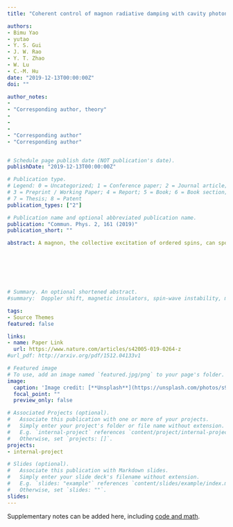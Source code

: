```yaml
---
title: "Coherent control of magnon radiative damping with cavity photon states"

authors:
- Bimu Yao
- yutao
- Y. S. Gui
- J. W. Rao
- Y. T. Zhao
- W. Lu 
- C.-M. Hu
date: "2019-12-13T00:00:00Z"
doi: ""

author_notes:
-
- "Corresponding author, theory"
- 
-
-
- "Corresponding author"
- "Corresponding author"


# Schedule page publish date (NOT publication's date).
publishDate: "2019-12-13T00:00:00Z"

# Publication type.
# Legend: 0 = Uncategorized; 1 = Conference paper; 2 = Journal article;
# 3 = Preprint / Working Paper; 4 = Report; 5 = Book; 6 = Book section;
# 7 = Thesis; 8 = Patent
publication_types: ["2"]

# Publication name and optional abbreviated publication name.
publication: "Commun. Phys. 2, 161 (2019)"
publication_short: ""

abstract: A magnon, the collective excitation of ordered spins, can spontaneously radiate a travelling photon to an open system when decaying to the ground state. However, in contrast to electric dipoles, magnetic dipoles by magnons are more isolated from the environment, limiting their radiation and coherent communication with photons. The recent progresses in strongly coupled magnon-photon system have stimulated the manipulation of magnon radiation via tailoring the photon states. Here, by loading an yttrium iron garnet sphere in a one-dimensional waveguide cavity supporting both the travelling and standing photon modes, we demonstrate a significant magnon radiative damping that is proportional to the local density of photon states (LDOS). By modulating the magnitude and/or polarization of LDOS, we can flexibly tune the photon emission and magnon radiative damping. Our findings provide a way to manipulate photon emission from magnon radiation, which could help harness angular momentum generation, transfer, and storage in magnonics.







# Summary. An optional shortened abstract.
#summary:  Doppler shift, magnetic insulators, spin-wave instability, magnon-magnon interactions.

tags:
- Source Themes
featured: false

links:
- name: Paper Link
  url: https://www.nature.com/articles/s42005-019-0264-z
#url_pdf: http://arxiv.org/pdf/1512.04133v1

# Featured image
# To use, add an image named `featured.jpg/png` to your page's folder. 
image:
  caption: 'Image credit: [**Unsplash**](https://unsplash.com/photos/s9CC2SKySJM)'
  focal_point: ""
  preview_only: false

# Associated Projects (optional).
#   Associate this publication with one or more of your projects.
#   Simply enter your project's folder or file name without extension.
#   E.g. `internal-project` references `content/project/internal-project/index.md`.
#   Otherwise, set `projects: []`.
projects:
- internal-project

# Slides (optional).
#   Associate this publication with Markdown slides.
#   Simply enter your slide deck's filename without extension.
#   E.g. `slides: "example"` references `content/slides/example/index.md`.
#   Otherwise, set `slides: ""`.
slides:
---
```


Supplementary notes can be added here, including [code and math](https://sourcethemes.com/academic/docs/writing-markdown-latex/).
